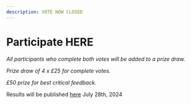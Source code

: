 ```yaml
---
description: VOTE NOW CLOSED
---
```


# Participate HERE

_All participants who complete both votes will be added to a prize draw._&#x20;

_Prize draw of 4 x £25 for complete votes._

_£50 prize for best critical feedback._

Results will be published [here](results.md) July 28th, 2024
